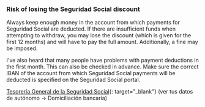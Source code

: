 ### Risk of losing the Seguridad Social discount

Always keep enough money in the account from which payments for Seguridad Social are deducted. If there are insufficient
funds when attempting to withdraw, you may lose the discount (which is given for the first 12 months) and will have to
pay the full amount. Additionally, a fine may be imposed.

I've also heard that many people have problems with payment deductions in the first month. This can also be checked in
advance. Make sure the correct IBAN of the account from which Seguridad Social payments will be deducted is specified on
the Seguridad Social portal.

[Tesorería General de la Seguridad Social](https://portal.seg-social.gob.es/wps/portal/importass/importass/bienvenida){:
target="_blank"} (ver tus datos de autónomo -> Domiciliación bancaria)
